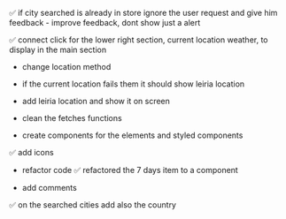 ✅  if city searched is already in store ignore the user request and give him feedback
      - improve feedback, dont show just a alert

 ✅ connect click for the lower right section, current location weather, to display in the main section

 - change location method

 - if the current location fails them it should show leiria location

 - add leiria location and show it on screen

 - clean the fetches functions

 - create components for the elements and styled components

 ✅ add icons 

 - refactor code 
    ✅ refactored the 7 days item to a component

 - add comments 

✅ on the searched cities add also the country


